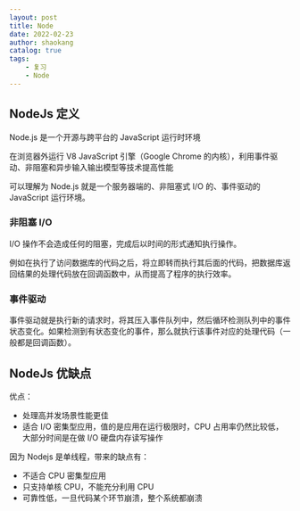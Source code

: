 ```yaml
---
layout: post
title: Node
date: 2022-02-23
author: shaokang
catalog: true
tags:
    - 复习
    - Node
---
```


## NodeJs 定义

Node.js 是一个开源与跨平台的 JavaScript 运行时环境

在浏览器外运行 V8 JavaScript 引擎（Google Chrome 的内核），利用事件驱动、非阻塞和异步输入输出模型等技术提高性能

可以理解为 Node.js 就是一个服务器端的、非阻塞式 I/O 的、事件驱动的 JavaScript 运行环境。

### 非阻塞 I/O

I/O 操作不会造成任何的阻塞，完成后以时间的形式通知执行操作。

例如在执行了访问数据库的代码之后，将立即转而执行其后面的代码，把数据库返回结果的处理代码放在回调函数中，从而提高了程序的执行效率。

### 事件驱动

事件驱动就是执行新的请求时，将其压入事件队列中，然后循环检测队列中的事件状态变化。如果检测到有状态变化的事件，那么就执行该事件对应的处理代码（一般都是回调函数）。

## NodeJs 优缺点

优点：

-   处理高并发场景性能更佳
-   适合 I/O 密集型应用，值的是应用在运行极限时，CPU 占用率仍然比较低，大部分时间是在做 I/O 硬盘内存读写操作

因为 Nodejs 是单线程，带来的缺点有：

-   不适合 CPU 密集型应用
-   只支持单核 CPU，不能充分利用 CPU
-   可靠性低，一旦代码某个环节崩溃，整个系统都崩溃
